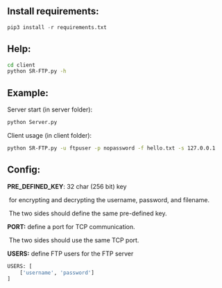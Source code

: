## Install requirements:

```python
pip3 install -r requirements.txt
```



## Help: 

```bash
cd client
python SR-FTP.py -h
```



## Example:

Server start (in server folder): 

```bash
python Server.py
```

Client usage (in client folder): 

```bash
python SR-FTP.py -u ftpuser -p nopassword -f hello.txt -s 127.0.0.1
```



## Config:

**PRE_DEFINED_KEY**:  32 char (256 bit) key

​	for encrypting and decrypting the username, password, and filename. 

​	The two sides should define the same pre-defined key.



**PORT:**  define a port for TCP communication.

​	The two sides should use the same TCP port.



**USERS:** define FTP users for the FTP server 

```python
USERS: [
	['username', 'password'] 
]
```

